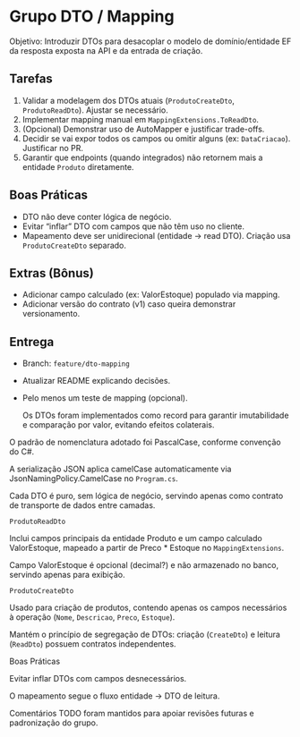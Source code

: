 # Grupo DTO / Mapping

Objetivo: Introduzir DTOs para desacoplar o modelo de domínio/entidade EF da resposta exposta na API e da entrada de criação.

## Tarefas
1. Validar a modelagem dos DTOs atuais (`ProdutoCreateDto`, `ProdutoReadDto`). Ajustar se necessário.
2. Implementar mapping manual em `MappingExtensions.ToReadDto`.
3. (Opcional) Demonstrar uso de AutoMapper e justificar trade-offs.
4. Decidir se vai expor todos os campos ou omitir alguns (ex: `DataCriacao`). Justificar no PR.
5. Garantir que endpoints (quando integrados) não retornem mais a entidade `Produto` diretamente.

## Boas Práticas
- DTO não deve conter lógica de negócio.
- Evitar “inflar” DTO com campos que não têm uso no cliente.
- Mapeamento deve ser unidirecional (entidade -> read DTO). Criação usa `ProdutoCreateDto` separado.

## Extras (Bônus)
- Adicionar campo calculado (ex: ValorEstoque) populado via mapping.
- Adicionar versão do contrato (v1) caso queira demonstrar versionamento.

## Entrega
- Branch: `feature/dto-mapping`
- Atualizar README explicando decisões.
- Pelo menos um teste de mapping (opcional).

  Os DTOs foram implementados como record para garantir imutabilidade e comparação por valor, evitando efeitos colaterais.

O padrão de nomenclatura adotado foi PascalCase, conforme convenção do C#.

A serialização JSON aplica camelCase automaticamente via JsonNamingPolicy.CamelCase no `Program.cs`.

Cada DTO é puro, sem lógica de negócio, servindo apenas como contrato de transporte de dados entre camadas.

`ProdutoReadDto`

Inclui campos principais da entidade Produto e um campo calculado ValorEstoque, mapeado a partir de Preco * Estoque no `MappingExtensions`.

Campo ValorEstoque é opcional (decimal?) e não armazenado no banco, servindo apenas para exibição.

`ProdutoCreateDto`

Usado para criação de produtos, contendo apenas os campos necessários à operação (`Nome`, `Descricao`, `Preco`, `Estoque`).

Mantém o princípio de segregação de DTOs: criação (`CreateDto`) e leitura (`ReadDto`) possuem contratos independentes.

Boas Práticas

Evitar inflar DTOs com campos desnecessários.

O mapeamento segue o fluxo entidade → DTO de leitura.

Comentários TODO foram mantidos para apoiar revisões futuras e padronização do grupo.
